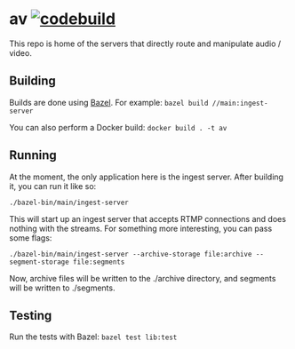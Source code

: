 # av [![codebuild](https://codebuild.us-east-1.amazonaws.com/badges?uuid=eyJlbmNyeXB0ZWREYXRhIjoiU0ppc3lyL1hkUDkvaHVuRm54MGdkUU9xUXFuSjVyaktVdnJ6clR2bk5JQUNvd0xVTGN6VFBXK2RnR1REejlMZHAyZGVTTmVPK3BZMG5WTUprMjc4elZBPSIsIml2UGFyYW1ldGVyU3BlYyI6IlQ0aWRlUlhvYTltT0VVY3EiLCJtYXRlcmlhbFNldFNlcmlhbCI6MX0%3D&branch=master)](https://console.aws.amazon.com/codebuild/home?region=us-east-1#/projects)

This repo is home of the servers that directly route and manipulate audio / video.

## Building

Builds are done using [Bazel](https://bazel.build/). For example: `bazel build //main:ingest-server`

You can also perform a Docker build: `docker build . -t av`

## Running

At the moment, the only application here is the ingest server. After building it, you can run it like so:

```
./bazel-bin/main/ingest-server
```

This will start up an ingest server that accepts RTMP connections and does nothing with the streams. For something more interesting, you can pass some flags:

```
./bazel-bin/main/ingest-server --archive-storage file:archive --segment-storage file:segments
```

Now, archive files will be written to the ./archive directory, and segments will be written to ./segments.

## Testing

Run the tests with Bazel: `bazel test lib:test`

